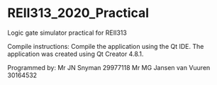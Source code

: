 # REII313_2020_Practical
Logic gate simulator practical for REII313

Compile instructions:
Compile the application using the Qt IDE. The application was created using Qt Creator 4.8.1.

Programmed by:
Mr JN Snyman 29977118
Mr MG Jansen van Vuuren 30164532
